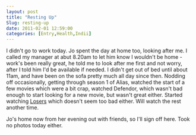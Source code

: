 ```yaml
---
layout: post
title: "Resting Up"
Slug: resting-up
date: 2011-02-01 12:59:00
categories: [Entry,Health,Indii]
---
```

I didn't go to work today. Jo spent the day at home too, looking after me. I called my manager at abut 8.20am to let him know I wouldn't be home - work's been really great, he told me to look after me first and not worry, after I told him I'd be available if needed. I didn't get out of bed until about 11am, and have been on the sofa pretty much all day since then. Nodding off occasionally, getting through season 1 of Alias, watched the start of a few movies which were a bit crap, watched Defendor, which wasn't bad enough to start looking for a new movie, but wasn't great either. Started watching [Losers](http://www.imdb.com/title/tt0480255/) which doesn't seem too bad either. Will watch the rest another time.

Jo's home now from her evening out with friends, so I'll sign off here. Took no photos today either.
